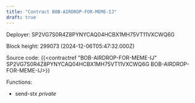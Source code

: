 ```yaml
---
title: "Contract BOB-AIRDROP-FOR-MEME-IJ"
draft: true
---
```

Deployer: SP2VG7S0R4Z8PYNYCAQ04HCBX1MH75VT11VXCWQ6G


 



Block height: 299073 (2024-12-06T05:47:32.000Z)

Source code: {{<contractref "BOB-AIRDROP-FOR-MEME-IJ" SP2VG7S0R4Z8PYNYCAQ04HCBX1MH75VT11VXCWQ6G BOB-AIRDROP-FOR-MEME-IJ>}}

Functions:

* send-stx _private_
